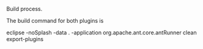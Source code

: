 Build process.

The build command for both plugins is

eclipse -noSplash -data . -application org.apache.ant.core.antRunner clean export-plugins


